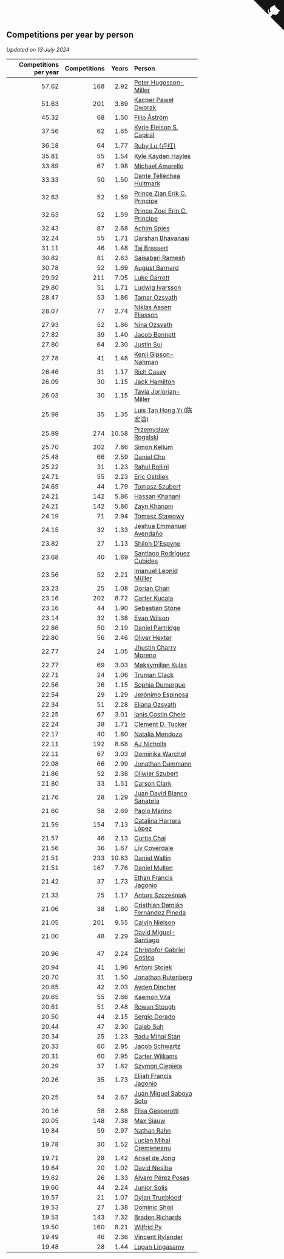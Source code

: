## Competitions per year by person

*Updated on 13 July 2024*

| Competitions per year | Competitions | Years | Person |
| ---: | ---: | ---: | :--- |
| 57.62 | 168 | 2.92 | [Peter Hugosson-Miller](https://www.worldcubeassociation.org/persons/2021HUGO01) |
| 51.63 | 201 | 3.89 | [Kacper Paweł Dworak](https://www.worldcubeassociation.org/persons/2020DWOR01) |
| 45.32 | 68 | 1.50 | [Filip Åström](https://www.worldcubeassociation.org/persons/2023ASTR01) |
| 37.56 | 62 | 1.65 | [Kyrie Eleison S. Capiral](https://www.worldcubeassociation.org/persons/2022CAPI02) |
| 36.18 | 64 | 1.77 | [Ruby Lu (卢红)](https://www.worldcubeassociation.org/persons/2022LURU01) |
| 35.81 | 55 | 1.54 | [Kyle Kayden Hayles](https://www.worldcubeassociation.org/persons/2022HAYL02) |
| 33.89 | 67 | 1.98 | [Michael Amarello](https://www.worldcubeassociation.org/persons/2022AMAR09) |
| 33.33 | 50 | 1.50 | [Dante Tellechea Hultmark](https://www.worldcubeassociation.org/persons/2023HULT01) |
| 32.63 | 52 | 1.59 | [Prince Zian Erik C. Principe](https://www.worldcubeassociation.org/persons/2022PRIN08) |
| 32.63 | 52 | 1.59 | [Prince Zoei Erin C. Principe](https://www.worldcubeassociation.org/persons/2022PRIN09) |
| 32.43 | 87 | 2.68 | [Achim Spies](https://www.worldcubeassociation.org/persons/2021SPIE01) |
| 32.24 | 55 | 1.71 | [Darshan Bhavanasi](https://www.worldcubeassociation.org/persons/2022BHAV01) |
| 31.11 | 46 | 1.48 | [Taj Bressert](https://www.worldcubeassociation.org/persons/2023BRES01) |
| 30.82 | 81 | 2.63 | [Saisabari Ramesh](https://www.worldcubeassociation.org/persons/2021RAME01) |
| 30.78 | 52 | 1.69 | [August Barnard](https://www.worldcubeassociation.org/persons/2022BARN21) |
| 29.92 | 211 | 7.05 | [Luke Garrett](https://www.worldcubeassociation.org/persons/2017GARR05) |
| 29.80 | 51 | 1.71 | [Ludwig Ivarsson](https://www.worldcubeassociation.org/persons/2022IVAR01) |
| 28.47 | 53 | 1.86 | [Tamar Ozsvath](https://www.worldcubeassociation.org/persons/2022OZSV04) |
| 28.07 | 77 | 2.74 | [Niklas Aasen Eliasson](https://www.worldcubeassociation.org/persons/2021ELIA01) |
| 27.93 | 52 | 1.86 | [Nina Ozsvath](https://www.worldcubeassociation.org/persons/2022OZSV03) |
| 27.82 | 39 | 1.40 | [Jacob Bennett](https://www.worldcubeassociation.org/persons/2023BENN04) |
| 27.80 | 64 | 2.30 | [Justin Sui](https://www.worldcubeassociation.org/persons/2022SUIJ01) |
| 27.78 | 41 | 1.48 | [Kenji Gipson-Nahman](https://www.worldcubeassociation.org/persons/2023GIPS01) |
| 26.46 | 31 | 1.17 | [Rich Casey](https://www.worldcubeassociation.org/persons/2023CASE06) |
| 26.09 | 30 | 1.15 | [Jack Hamilton](https://www.worldcubeassociation.org/persons/2023HAMI08) |
| 26.03 | 30 | 1.15 | [Tavia Jorjorian-Miller](https://www.worldcubeassociation.org/persons/2023JORJ01) |
| 25.98 | 35 | 1.35 | [Luis Tan Hong Yi (陈宏溢)](https://www.worldcubeassociation.org/persons/2023YILU01) |
| 25.89 | 274 | 10.58 | [Przemysław Rogalski](https://www.worldcubeassociation.org/persons/2013ROGA02) |
| 25.70 | 202 | 7.86 | [Simon Kellum](https://www.worldcubeassociation.org/persons/2016KELL12) |
| 25.48 | 66 | 2.59 | [Daniel Cho](https://www.worldcubeassociation.org/persons/2021CHOD01) |
| 25.22 | 31 | 1.23 | [Rahul Bollini](https://www.worldcubeassociation.org/persons/2023BOLL01) |
| 24.71 | 55 | 2.23 | [Eric Ostdiek](https://www.worldcubeassociation.org/persons/2022OSTD01) |
| 24.65 | 44 | 1.79 | [Tomasz Szubert](https://www.worldcubeassociation.org/persons/2022SZUB02) |
| 24.21 | 142 | 5.86 | [Hassan Khanani](https://www.worldcubeassociation.org/persons/2018KHAN26) |
| 24.21 | 142 | 5.86 | [Zayn Khanani](https://www.worldcubeassociation.org/persons/2018KHAN28) |
| 24.19 | 71 | 2.94 | [Tomasz Stawowy](https://www.worldcubeassociation.org/persons/2021STAW01) |
| 24.15 | 32 | 1.33 | [Jeshua Emmanuel Avendaño](https://www.worldcubeassociation.org/persons/2023AVEN01) |
| 23.82 | 27 | 1.13 | [Shiloh D’Espyne](https://www.worldcubeassociation.org/persons/2023DESP01) |
| 23.68 | 40 | 1.69 | [Santiago Rodríguez Cubides](https://www.worldcubeassociation.org/persons/2022CUBI01) |
| 23.56 | 52 | 2.21 | [Imanuel Leonid Müller](https://www.worldcubeassociation.org/persons/2022MULL02) |
| 23.23 | 25 | 1.08 | [Dorian Chan](https://www.worldcubeassociation.org/persons/2023DORI01) |
| 23.16 | 202 | 8.72 | [Carter Kucala](https://www.worldcubeassociation.org/persons/2015KUCA01) |
| 23.16 | 44 | 1.90 | [Sebastian Stone](https://www.worldcubeassociation.org/persons/2022STON09) |
| 23.14 | 32 | 1.38 | [Evan Wilson](https://www.worldcubeassociation.org/persons/2023WILS11) |
| 22.86 | 50 | 2.19 | [Daniel Partridge](https://www.worldcubeassociation.org/persons/2022PART02) |
| 22.80 | 56 | 2.46 | [Oliver Hexter](https://www.worldcubeassociation.org/persons/2022HEXT01) |
| 22.77 | 24 | 1.05 | [Jhustin Charry Moreno](https://www.worldcubeassociation.org/persons/2023MORE20) |
| 22.77 | 69 | 3.03 | [Maksymilian Kulas](https://www.worldcubeassociation.org/persons/2021KULA02) |
| 22.71 | 24 | 1.06 | [Truman Clack](https://www.worldcubeassociation.org/persons/2023CLAC02) |
| 22.56 | 26 | 1.15 | [Sophia Dumergue](https://www.worldcubeassociation.org/persons/2023DUME02) |
| 22.54 | 29 | 1.29 | [Jerónimo Espinosa](https://www.worldcubeassociation.org/persons/2023ESPI07) |
| 22.34 | 51 | 2.28 | [Eliana Ozsvath](https://www.worldcubeassociation.org/persons/2022OZSV01) |
| 22.25 | 67 | 3.01 | [Ianis Costin Chele](https://www.worldcubeassociation.org/persons/2021CHEL01) |
| 22.24 | 38 | 1.71 | [Clement D. Tucker](https://www.worldcubeassociation.org/persons/2022TUCK09) |
| 22.17 | 40 | 1.80 | [Natalia Mendoza](https://www.worldcubeassociation.org/persons/2022MEND24) |
| 22.11 | 192 | 8.68 | [AJ Nicholls](https://www.worldcubeassociation.org/persons/2015NICH04) |
| 22.11 | 67 | 3.03 | [Dominika Warchoł](https://www.worldcubeassociation.org/persons/2021WARC01) |
| 22.08 | 66 | 2.99 | [Jonathan Dammann](https://www.worldcubeassociation.org/persons/2021DAMM01) |
| 21.86 | 52 | 2.38 | [Oliwier Szubert](https://www.worldcubeassociation.org/persons/2022SZUB01) |
| 21.80 | 33 | 1.51 | [Carson Clark](https://www.worldcubeassociation.org/persons/2023CLAR02) |
| 21.76 | 28 | 1.29 | [Juan David Blanco Sanabria](https://www.worldcubeassociation.org/persons/2023SANA04) |
| 21.60 | 58 | 2.69 | [Paolo Marino](https://www.worldcubeassociation.org/persons/2021MARI04) |
| 21.59 | 154 | 7.13 | [Catalina Herrera López](https://www.worldcubeassociation.org/persons/2017LOPE31) |
| 21.57 | 46 | 2.13 | [Curtis Chai](https://www.worldcubeassociation.org/persons/2022CHAI02) |
| 21.56 | 36 | 1.67 | [Liv Coverdale](https://www.worldcubeassociation.org/persons/2022COVE02) |
| 21.51 | 233 | 10.83 | [Daniel Wallin](https://www.worldcubeassociation.org/persons/2013WALL03) |
| 21.51 | 167 | 7.76 | [Daniel Mullen](https://www.worldcubeassociation.org/persons/2016MULL04) |
| 21.42 | 37 | 1.73 | [Ethan Francis Jagonio](https://www.worldcubeassociation.org/persons/2022JAGO03) |
| 21.33 | 25 | 1.17 | [Antoni Szcześniak](https://www.worldcubeassociation.org/persons/2023SZCZ04) |
| 21.06 | 38 | 1.80 | [Cristhian Damián Fernández Pineda](https://www.worldcubeassociation.org/persons/2022PINE05) |
| 21.05 | 201 | 9.55 | [Calvin Nielson](https://www.worldcubeassociation.org/persons/2014NIEL03) |
| 21.00 | 48 | 2.29 | [David Miguel-Santiago](https://www.worldcubeassociation.org/persons/2022MIGU02) |
| 20.96 | 47 | 2.24 | [Christofor Gabriel Costea](https://www.worldcubeassociation.org/persons/2022COST03) |
| 20.94 | 41 | 1.96 | [Antoni Stojek](https://www.worldcubeassociation.org/persons/2022STOJ03) |
| 20.70 | 31 | 1.50 | [Jonathan Rutenberg](https://www.worldcubeassociation.org/persons/2023RUTE01) |
| 20.65 | 42 | 2.03 | [Ayden Dincher](https://www.worldcubeassociation.org/persons/2022DINC01) |
| 20.65 | 55 | 2.66 | [Kaemon Vita](https://www.worldcubeassociation.org/persons/2021VITA01) |
| 20.61 | 51 | 2.48 | [Rowan Stough](https://www.worldcubeassociation.org/persons/2022STOU01) |
| 20.50 | 44 | 2.15 | [Sergio Dorado](https://www.worldcubeassociation.org/persons/2022CORR05) |
| 20.44 | 47 | 2.30 | [Caleb Suh](https://www.worldcubeassociation.org/persons/2022SUHC01) |
| 20.34 | 25 | 1.23 | [Radu Mihai Stan](https://www.worldcubeassociation.org/persons/2023STAN09) |
| 20.33 | 60 | 2.95 | [Jacob Schwartz](https://www.worldcubeassociation.org/persons/2021SCHW01) |
| 20.31 | 60 | 2.95 | [Carter Williams](https://www.worldcubeassociation.org/persons/2021WILL06) |
| 20.29 | 37 | 1.82 | [Szymon Ciepiela](https://www.worldcubeassociation.org/persons/2022CIEP01) |
| 20.26 | 35 | 1.73 | [Elijah Francis Jagonio](https://www.worldcubeassociation.org/persons/2022JAGO02) |
| 20.25 | 54 | 2.67 | [Juan Miguel Saboya Soto](https://www.worldcubeassociation.org/persons/2021SOTO01) |
| 20.16 | 58 | 2.88 | [Elisa Gasperotti](https://www.worldcubeassociation.org/persons/2021GASP01) |
| 20.05 | 148 | 7.38 | [Max Siauw](https://www.worldcubeassociation.org/persons/2017SIAU02) |
| 19.84 | 59 | 2.97 | [Nathan Rahn](https://www.worldcubeassociation.org/persons/2021RAHN01) |
| 19.78 | 30 | 1.52 | [Lucian Mihai Cremeneanu](https://www.worldcubeassociation.org/persons/2023CREM01) |
| 19.71 | 28 | 1.42 | [Ansel de Jong](https://www.worldcubeassociation.org/persons/2023JONG01) |
| 19.64 | 20 | 1.02 | [David Nesiba](https://www.worldcubeassociation.org/persons/2023NESI01) |
| 19.62 | 26 | 1.33 | [Álvaro Pérez Posas](https://www.worldcubeassociation.org/persons/2023POSA01) |
| 19.60 | 44 | 2.24 | [Junior Solis](https://www.worldcubeassociation.org/persons/2022SOLI03) |
| 19.57 | 21 | 1.07 | [Dylan Trueblood](https://www.worldcubeassociation.org/persons/2023TRUE02) |
| 19.53 | 27 | 1.38 | [Dominic Shoji](https://www.worldcubeassociation.org/persons/2023SHOJ01) |
| 19.53 | 143 | 7.32 | [Braden Richards](https://www.worldcubeassociation.org/persons/2017RICH02) |
| 19.50 | 160 | 8.21 | [Wilfrid Py](https://www.worldcubeassociation.org/persons/2016PYWI01) |
| 19.49 | 46 | 2.36 | [Vincent Rylander](https://www.worldcubeassociation.org/persons/2022RYLA01) |
| 19.48 | 28 | 1.44 | [Logan Lingasamy](https://www.worldcubeassociation.org/persons/2023LING02) |


<a href="https://github.com/jonatanklosko/wca_statistics" class="github-corner" aria-label="View source on Github"><svg width="80" height="80" viewBox="0 0 250 250" style="fill:#151513; color:#fff; position: absolute; top: 0; border: 0; right: 0;" aria-hidden="true"><path d="M0,0 L115,115 L130,115 L142,142 L250,250 L250,0 Z"></path><path d="M128.3,109.0 C113.8,99.7 119.0,89.6 119.0,89.6 C122.0,82.7 120.5,78.6 120.5,78.6 C119.2,72.0 123.4,76.3 123.4,76.3 C127.3,80.9 125.5,87.3 125.5,87.3 C122.9,97.6 130.6,101.9 134.4,103.2" fill="currentColor" style="transform-origin: 130px 106px;" class="octo-arm"></path><path d="M115.0,115.0 C114.9,115.1 118.7,116.5 119.8,115.4 L133.7,101.6 C136.9,99.2 139.9,98.4 142.2,98.6 C133.8,88.0 127.5,74.4 143.8,58.0 C148.5,53.4 154.0,51.2 159.7,51.0 C160.3,49.4 163.2,43.6 171.4,40.1 C171.4,40.1 176.1,42.5 178.8,56.2 C183.1,58.6 187.2,61.8 190.9,65.4 C194.5,69.0 197.7,73.2 200.1,77.6 C213.8,80.2 216.3,84.9 216.3,84.9 C212.7,93.1 206.9,96.0 205.4,96.6 C205.1,102.4 203.0,107.8 198.3,112.5 C181.9,128.9 168.3,122.5 157.7,114.1 C157.9,116.9 156.7,120.9 152.7,124.9 L141.0,136.5 C139.8,137.7 141.6,141.9 141.8,141.8 Z" fill="currentColor" class="octo-body"></path></svg></a><style>.github-corner:hover .octo-arm{animation:octocat-wave 560ms ease-in-out}@keyframes octocat-wave{0%,100%{transform:rotate(0)}20%,60%{transform:rotate(-25deg)}40%,80%{transform:rotate(10deg)}}@media (max-width:500px){.github-corner:hover .octo-arm{animation:none}.github-corner .octo-arm{animation:octocat-wave 560ms ease-in-out}}</style>
